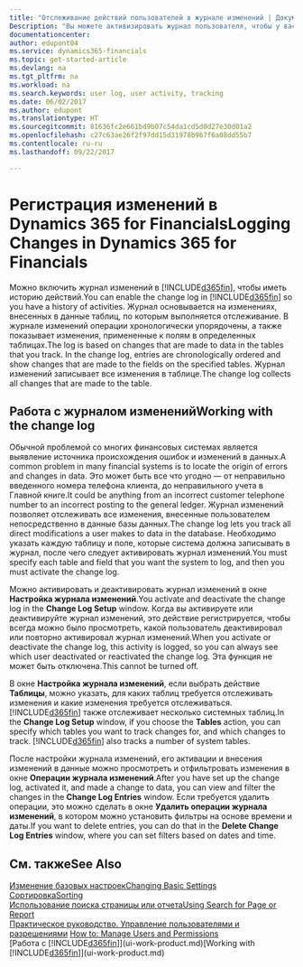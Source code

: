 ```yaml
---
title: "Отслеживание действий пользователей в журнале изменений | Документы Майкрософт"
Description: "Вы можете активизировать журнал пользователя, чтобы у вас была история всех изменений, внесенных в данные в отслеживаемых таблицах."
documentationcenter: 
author: edupont04
ms.service: dynamics365-financials
ms.topic: get-started-article
ms.devlang: na
ms.tgt_pltfrm: na
ms.workload: na
ms.search.keywords: user log, user activity, tracking
ms.date: 06/02/2017
ms.author: edupont
ms.translationtype: HT
ms.sourcegitcommit: 81636fc2e661bd9b07c54da1cd5d0d27e30d01a2
ms.openlocfilehash: c27c63ae26f2f97dd15d31978b967f6a08dd55b7
ms.contentlocale: ru-ru
ms.lasthandoff: 09/22/2017

---
```

# <a name="logging-changes-in-dynamics-365-for-financials"></a><span data-ttu-id="4db11-103">Регистрация изменений в Dynamics 365 for Financials</span><span class="sxs-lookup"><span data-stu-id="4db11-103">Logging Changes in Dynamics 365 for Financials</span></span>
<span data-ttu-id="4db11-104">Можно включить журнал изменений в [!INCLUDE[d365fin](includes/d365fin_md.md)], чтобы иметь историю действий.</span><span class="sxs-lookup"><span data-stu-id="4db11-104">You can enable the change log in [!INCLUDE[d365fin](includes/d365fin_md.md)] so you have a history of activities.</span></span> <span data-ttu-id="4db11-105">Журнал основывается на изменениях, внесенных в данные таблиц, по которым выполняется отслеживание. В журнале изменений операции хронологически упорядочены, а также показывает изменения, примененные к полям в определенных таблицах.</span><span class="sxs-lookup"><span data-stu-id="4db11-105">The log is based on changes that are made to data in the tables that you track. In the change log, entries are chronologically ordered and show changes that are made to the fields on the specified tables.</span></span> <span data-ttu-id="4db11-106">Журнал изменений записывает все изменения в таблице.</span><span class="sxs-lookup"><span data-stu-id="4db11-106">The change log collects all changes that are made to the table.</span></span>  

## <a name="working-with-the-change-log"></a><span data-ttu-id="4db11-107">Работа с журналом изменений</span><span class="sxs-lookup"><span data-stu-id="4db11-107">Working with the change log</span></span>
<span data-ttu-id="4db11-108">Обычной проблемой со многих финансовых системах является выявление источника происхождения ошибок и изменений в данных.</span><span class="sxs-lookup"><span data-stu-id="4db11-108">A common problem in many financial systems is to locate the origin of errors and changes in data.</span></span> <span data-ttu-id="4db11-109">Это может быть все что угодно — от неправильно введенного номера телефона клиента, до неправильного учета в Главной книге.</span><span class="sxs-lookup"><span data-stu-id="4db11-109">It could be anything from an incorrect customer telephone number to an incorrect posting to the general ledger.</span></span> <span data-ttu-id="4db11-110">Журнал изменений позволяет отслеживать все изменения, внесенные пользователем непосредственно в данные базы данных.</span><span class="sxs-lookup"><span data-stu-id="4db11-110">The change log lets you track all direct modifications a user makes to data in the database.</span></span> <span data-ttu-id="4db11-111">Необходимо указать каждую таблицу и поле, которые система должна записывать в журнал, после чего следует активировать журнал изменений.</span><span class="sxs-lookup"><span data-stu-id="4db11-111">You must specify each table and field that you want the system to log, and then you must activate the change log.</span></span>  

<span data-ttu-id="4db11-112">Можно активировать и деактивировать журнал изменений в окне **Настройка журнала изменений**.</span><span class="sxs-lookup"><span data-stu-id="4db11-112">You activate and deactivate the change log in the **Change Log Setup** window.</span></span> <span data-ttu-id="4db11-113">Когда вы активируете или деактивируйте журнал изменений, это действие регистрируется, чтобы всегда можно было просмотреть, какой пользователь деактивировал или повторно активировал журнал изменений.</span><span class="sxs-lookup"><span data-stu-id="4db11-113">When you activate or deactivate the change log, this activity is logged, so you can always see which user deactivated or reactivated the change log.</span></span> <span data-ttu-id="4db11-114">Эта функция не может быть отключена.</span><span class="sxs-lookup"><span data-stu-id="4db11-114">This cannot be turned off.</span></span>  

<span data-ttu-id="4db11-115">В окне **Настройка журнала изменений**, если выбрать действие **Таблицы**, можно указать, для каких таблиц требуется отслеживать изменения и какие изменения требуется отслеживаться. [!INCLUDE[d365fin](includes/d365fin_md.md)] также отслеживает несколько системных таблиц.</span><span class="sxs-lookup"><span data-stu-id="4db11-115">In the **Change Log Setup** window, if you choose the **Tables** action, you can specify which tables you want to track changes for, and which changes to track. [!INCLUDE[d365fin](includes/d365fin_md.md)] also tracks a number of system tables.</span></span>

<span data-ttu-id="4db11-116">После настройки журнала изменений, его активации и внесения изменений в данные можно просмотреть и отфильтровать изменения в окне **Операции журнала изменений**.</span><span class="sxs-lookup"><span data-stu-id="4db11-116">After you have set up the change log, activated it, and made a change to data, you can view and filter the changes in the **Change Log Entries** window.</span></span> <span data-ttu-id="4db11-117">Если требуется удалить операции, это можно сделать в окне **Удалить операции журнала изменений**, в котором можно установить фильтры на основе времени и даты.</span><span class="sxs-lookup"><span data-stu-id="4db11-117">If you want to delete entries, you can do that in the **Delete Change Log Entries** window, where you can set filters based on dates and time.</span></span>  

## <a name="see-also"></a><span data-ttu-id="4db11-118">См. также</span><span class="sxs-lookup"><span data-stu-id="4db11-118">See Also</span></span>
[<span data-ttu-id="4db11-119">Изменение базовых настроек</span><span class="sxs-lookup"><span data-stu-id="4db11-119">Changing Basic Settings</span></span>](ui-change-basic-settings.md)  
[<span data-ttu-id="4db11-120">Сортировка</span><span class="sxs-lookup"><span data-stu-id="4db11-120">Sorting</span></span>](ui-sorting.md)  
[<span data-ttu-id="4db11-121">Использование поиска страницы или отчета</span><span class="sxs-lookup"><span data-stu-id="4db11-121">Using Search for Page or Report</span></span>](ui-search.md)  
<span data-ttu-id="4db11-122">[Практическое руководство. Управление пользователями и разрешениями](ui-how-users-permissions.md)  </span><span class="sxs-lookup"><span data-stu-id="4db11-122">[How to: Manage Users and Permissions](ui-how-users-permissions.md)  </span></span>  
<span data-ttu-id="4db11-123">[Работа с [!INCLUDE[d365fin](includes/d365fin_md.md)]](ui-work-product.md)</span><span class="sxs-lookup"><span data-stu-id="4db11-123">[Working with [!INCLUDE[d365fin](includes/d365fin_md.md)]](ui-work-product.md)</span></span>  

